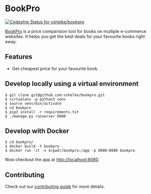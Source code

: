 # BookPro
[ ![Codeship Status for vshelke/bookpro](https://app.codeship.com/projects/7d556770-b50b-0136-511a-46765852e6b0/status?branch=production)](https://app.codeship.com/projects/311351)

[BookPro](https://book-pro.herokuapp.com/) is a price comparision tool for books on multiple e-commerce websites. It helps you get the best deals for your favourite books right away.

## Features

* Get cheapest price for your favourite book.

## Develop locally using a virtual environment

```shell
$ git clone git@github.com:vshelke/bookpro.git
$ virtualenv -p python3 venv
$ source venv/bin/activate
$ cd bookpro
$ pip3 install -r requirements.txt
$ ./manage.py runserver 8080
```

## Develop with Docker

```shell
$ cd bookpro/
$ docker build -t bookpro .
$ docker run -it -v $(pwd)/bookpro:/app -p 8080:8080 bookpro
```

Now checkout the app at [http://localhost:8080](http://localhost:8080).

## Contributing

Check out our [contributing guide](https://github.com/vshelke/bookpro/blob/master/CONTRIBUTING.md) for more details.

